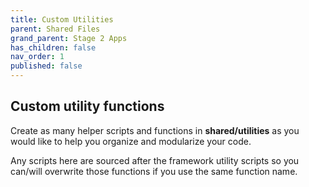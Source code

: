 ```yaml
---
title: Custom Utilities
parent: Shared Files
grand_parent: Stage 2 Apps
has_children: false
nav_order: 1
published: false
---
```


## Custom utility functions

Create as many helper scripts and functions in **shared/utilities** as 
you would like to help you organize and modularize your code.

Any scripts here are sourced after the framework utility scripts
so you can/will overwrite those functions if you use the same
function name.
